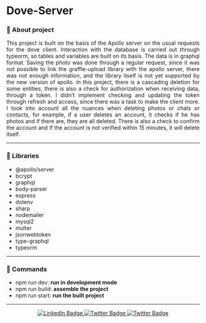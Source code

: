 # Dove-Server

### :pushpin: About project
<p align="justify">This project is built on the basis of the Apollo server on the usual requests for the dove client. Interaction with the database is carried out through typeorm, so tables and variables are built on its basis. The data is in graphql format. Saving the photo was done through a regular request, since it was not possible to link the graffle-upload library with the apollo server, there was not enough information, and the library itself is not yet supported by the new version of apollo. In this project, there is a cascading deletion for some entities, there is also a check for authorization when receiving data, through a token. I didn’t implement checking and updating the token through refresh and access, since there was a task to make the client more. I took into account all the nuances when deleting photos or chats or contacts, for example, if a user deletes an account, it checks if he has photos and if there are, they are all deleted. There is also a check to confirm the account and if the account is not verified within 15 minutes, it will delete itself.</p>

---

### :book: Libraries

- @apollo/server
- bcrypt
- graphql
- body-parser
- express
- dotenv
- sharp
- nodemailer
- mysql2
- multer
- jsonwebtoken
- type-graphql
- typeorm

---

### :pizza: Commands

- npm run dev: <strong>run in development mode</strong>
- npm run build: <strong>assemble the project</strong>
- npm run start: <strong>run the built project</strong>

---

<div id="badges" align="center">  
<a href="https://www.linkedin.com/in/sinedviper"> 
<img src="https://img.shields.io/badge/LinkedIn-blue?style=for-the-badge&logo=linkedin&logoColor=white" alt="LinkedIn Badge"/> 
</a> 
<a href="https://www.instagram.com/sinedviper"> 
<img src="https://img.shields.io/badge/Instagram-orange?style=for-the-badge&logo=instagram&logoColor=white" alt="Twitter Badge"/> 
</a>
<a href="https://www.t.me/sinedviper"> 
<img src="https://img.shields.io/badge/Telegram-purple?style=for-the-badge&logo=telegram&logoColor=white" alt="Twitter Badge"/> 
</a>
</div>

